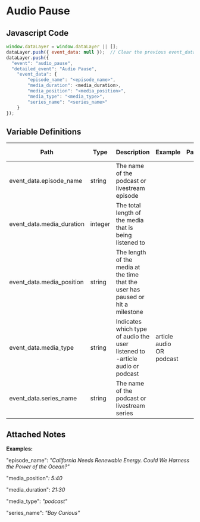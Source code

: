 # Audio Pause

### 

## Javascript Code
```js
window.dataLayer = window.dataLayer || [];
dataLayer.push({ event_data: null });  // Clear the previous event_data object.
dataLayer.push({
  "event": "audio_pause",
  "detailed_event": "Audio Pause",
    "event_data": {
        "episode_name": "<episode_name>",
        "media_duration": <media_duration>,
        "media_position": "<media_position>",
        "media_type": "<media_type>",
        "series_name": "<series_name>"
    }
});
```

## Variable Definitions

|Path|Type|Description|Example|Pattern|Min Length|Max Length|Minimum|Maximum|Multiple Of|
| --- | --- | --- | --- | --- | --- | --- | --- | --- | --- |
|event_data.episode_name|string|The name of the podcast or livestream episode||||||||
|event_data.media_duration|integer|The total length of the media that is being listened to||||||||
|event_data.media_position|string|The length of the media at the time that the user has paused or hit a milestone||||||||
|event_data.media_type|string|Indicates which type of audio the user listened to -article audio or podcast|article audio OR podcast|||||||
|event_data.series_name|string|The name of the podcast or livestream series||||||||

## Attached Notes

<p><strong><span class="hljs-string">Examples:&nbsp;</span></strong></p>
<p><span class="hljs-string">"episode_name"</span>: <em>"California Needs Renewable Energy. Could We Harness the Power of the Ocean?"</em></p>
<p>"media_position"<em>: 5:40</em></p>
<p><span class="hljs-string">"media_duration"</span>: <em>21:30</em></p>
<p><span class="hljs-string">"media_type"</span>: <em>"podcast"</em></p>
<p><span class="hljs-string">"series_name"</span>: <em>"Bay Curious"</em></p>
